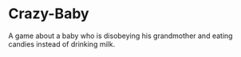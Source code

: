 # Crazy-Baby
A game about a baby who is disobeying his grandmother and eating candies instead of drinking milk.
